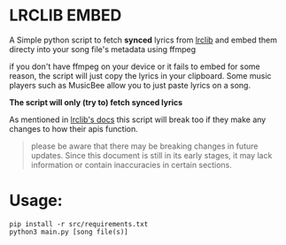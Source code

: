 # LRCLIB EMBED

A Simple python script to fetch **synced** lyrics from [lrclib](https://lrclib.net/) and embed them directy into your song file's metadata using ffmpeg

if you don't have ffmpeg on your device or it fails to embed for some reason, the script will just copy the lyrics in your clipboard. Some music players such as MusicBee allow you to just paste lyrics on a song.

**The script will only (try to) fetch synced lyrics**

As mentioned in [lrclib's docs](https://lrclib.net/docs) this script will break too if they make any changes to how their apis function.
> please be aware that there may be breaking changes in future updates. Since this document is still in its early stages, it may lack information or contain inaccuracies in certain sections. 

# Usage:
```
pip install -r src/requirements.txt
python3 main.py [song file(s)]
```
